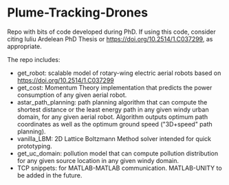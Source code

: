 # Plume-Tracking-Drones
Repo with bits of code developed during PhD.
If using this code, consider citing Iuliu Ardelean PhD Thesis or https://doi.org/10.2514/1.C037299, as appropriate.

The repo includes:
- get_robot: scalable model of rotary-wing electric aerial robots based on https://doi.org/10.2514/1.C037299
- get_cost: Momentum Theory implementation that predicts the power consumption of any given aerial robot.
- astar_path_planning: path planning algorithm that can compute the shortest distance or the least energy path in any given windy urban domain, for any given aerial robot. Algorithm outputs optimum path coordinates as well as the optimum ground speed ("3D+speed" path planning).
- vanilla_LBM: 2D Lattice Boltzmann Method solver intended for quick prototyping.
- get_uc_domain: pollution model that can compute pollution distribution for any given source location in any given windy domain.
- TCP snippets: for MATLAB-MATLAB communication. MATLAB-UNITY to be added in the future.
